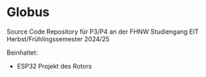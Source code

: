 # Globus

Source Code Repository für P3/P4 an der FHNW Studiengang EIT Herbst/Frühlingssemester 2024/25

Beinhaltet:

- ESP32 Projekt des Rotors


